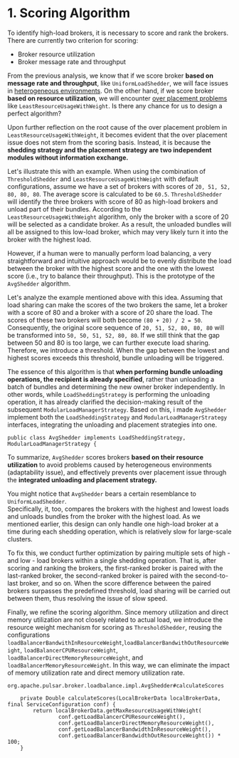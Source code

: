 # 1. Scoring Algorithm

To identify high-load brokers, it is necessary to score and rank the brokers. There are currently two criterion for scoring:

* Broker resource utilization
* Broker message rate and throughput

From the previous analysis, we know that if we score broker **based on message rate and throughput**, like `UniformLoadShedder`, we will face issues in [heterogeneous environments](../chapter-2-load-balancing-algorithm-principles-and-analysis-load-shedding-strategy/3.-uniformloadshedder.md#id-3.3-evaluation). On the other hand, if we score broker **based on resource utilization**, we will encounter [over placement problems](../chapter-3-load-balancing-algorithm-principles-and-analysis-placement-strategy/1.-leastlongtermmessagerate.md#id-1.2-over-placement-issue) like `LeastResourceUsageWithWeight`. Is there any chance for us to design a perfect algorithm?

Upon further reflection on the root cause of the over placement problem in `LeastResourceUsageWithWeight`, it becomes evident that the over placement issue does not stem from the scoring basis. Instead, it is because the **shedding strategy and the placement strategy are two independent modules without information exchange.**

Let's illustrate this with an example. When using the combination of `ThresholdShedder` and `LeastResourceUsageWithWeight` with default configurations, assume we have a set of brokers with scores of `20, 51, 52, 80, 80, 80`. The average score is calculated to be `60.5`. `ThresholdShedder` will identify the three brokers with score of 80 as high-load brokers and unload part of their bundles. According to the `LeastResourceUsageWithWeight` algorithm, only the broker with a score of 20 will be selected as a candidate broker. As a result, the unloaded bundles will all be assigned to this low-load broker, which may very likely turn it into the broker with the highest load.

However, if a human were to manually perform load balancing, a very straightforward and intuitive approach would be to evenly distribute the load between the broker with the highest score and the one with the lowest score (i.e., try to balance their throughput). This is the prototype of the `AvgShedder` algorithm.

Let's analyze the example mentioned above with this idea. Assuming that load sharing can make the scores of the two brokers the same, let a broker with a score of 80 and a broker with a score of 20 share the load. The scores of these two brokers will both become `(80 + 20) / 2 = 50`. Consequently, the original score sequence of `20, 51, 52, 80, 80, 80` will be transformed into `50, 50, 51, 52, 80, 80`. If we still think that the gap between 50 and 80 is too large, we can further execute load sharing. Therefore, we introduce a threshold. When the gap between the lowest and highest scores exceeds this threshold, bundle unloading will be triggered.

The essence of this algorithm is that **when performing bundle unloading operations, the recipient is already specified**, rather than unloading a batch of bundles and determining the new owner broker independently. In other words, while `LoadSheddingStrategy` is performing the unloading operation, it has already clarified the decision-making result of the subsequent `ModularLoadManagerStrategy`. Based on this, i made `AvgShedder` implement both the `LoadSheddingStrategy` and `ModularLoadManagerStrategy` interfaces, integrating the unloading and placement strategies into one.

```
public class AvgShedder implements LoadSheddingStrategy, ModularLoadManagerStrategy {
```

To summarize, `AvgShedder` scores brokers **based on their resource utilization** to avoid problems caused by heterogeneous environments (adaptability issue), and effectively prevents over placement issue through the **integrated unloading and placement strategy.**





You might notice that `AvgShedder` bears a certain resemblance to `UniformLoadShedder`.\
Specifically, it, too, compares the brokers with the highest and lowest loads and unloads bundles from the broker with the highest load.  As we mentioned earlier, this design can only handle one high-load broker at a time during each shedding operation, which is relatively slow for large-scale clusters.&#x20;

To fix this, we conduct further optimization by pairing multiple sets of high - and low - load brokers within a single shedding operation. That is, after scoring and ranking the brokers, the first-ranked broker is paired with the last-ranked broker, the second-ranked broker is paired with the second-to-last broker, and so on. When the score difference between the paired brokers surpasses the predefined threshold, load sharing will be carried out between them, thus resolving the issue of slow speed.



Finally, we refine the scoring algorithm. Since memory utilization and direct memory utilization are not closely related to actual load, we introduce the resource weight mechanism for scoring as `ThresholdShedder`, reusing the configurations `loadBalancerBandwithInResourceWeight`,`loadBalancerBandwithOutResourceWeight`, `loadBalancerCPUResourceWeight`, `loadBalancerDirectMemoryResourceWeight`, and `loadBalancerMemoryResourceWeight`. In this way, we can eliminate the impact of memory utilization rate and direct memory utilization rate.

`org.apache.pulsar.broker.loadbalance.impl.AvgShedder#calculateScores`

```
    private Double calculateScores(LocalBrokerData localBrokerData, final ServiceConfiguration conf) {
        return localBrokerData.getMaxResourceUsageWithWeight(
                conf.getLoadBalancerCPUResourceWeight(),
                conf.getLoadBalancerDirectMemoryResourceWeight(),
                conf.getLoadBalancerBandwidthInResourceWeight(),
                conf.getLoadBalancerBandwidthOutResourceWeight()) * 100;
    }
```

